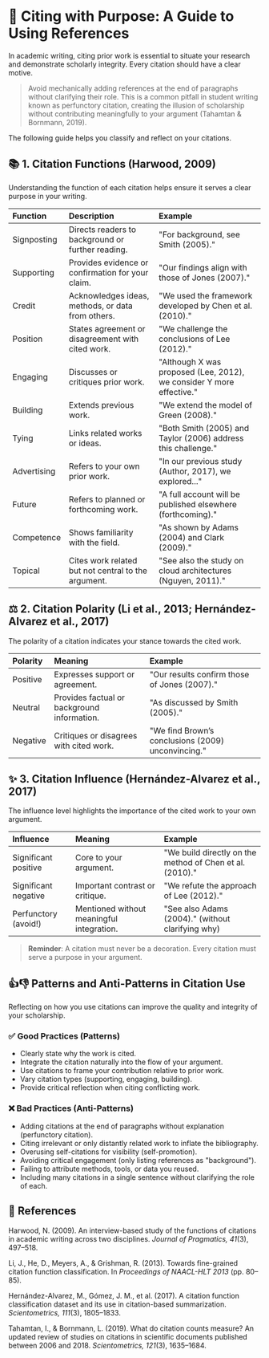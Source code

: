 # 🎯 Citing with Purpose: A Guide to Using References

In academic writing, citing prior work is essential to situate your research and demonstrate scholarly integrity. Every citation should have a clear motive.

> Avoid mechanically adding references at the end of paragraphs without clarifying their role. This is a common pitfall in student writing known as perfunctory citation, creating the illusion of scholarship without contributing meaningfully to your argument (Tahamtan & Bornmann, 2019).

The following guide helps you classify and reflect on your citations.

## 📚 1. Citation Functions (Harwood, 2009)

Understanding the function of each citation helps ensure it serves a clear purpose in your writing.

| Function    | Description                                          | Example                                                              |
| :---------- | :--------------------------------------------------- | :------------------------------------------------------------------- |
| Signposting | Directs readers to background or further reading.    | "For background, see Smith (2005)."                                  |
| Supporting  | Provides evidence or confirmation for your claim.    | "Our findings align with those of Jones (2007)."                     |
| Credit      | Acknowledges ideas, methods, or data from others.    | "We used the framework developed by Chen et al. (2010)."             |
| Position    | States agreement or disagreement with cited work.    | "We challenge the conclusions of Lee (2012)."                        |
| Engaging    | Discusses or critiques prior work.                   | "Although X was proposed (Lee, 2012), we consider Y more effective." |
| Building    | Extends previous work.                               | "We extend the model of Green (2008)."                               |
| Tying       | Links related works or ideas.                        | "Both Smith (2005) and Taylor (2006) address this challenge."        |
| Advertising | Refers to your own prior work.                       | "In our previous study (Author, 2017), we explored..."               |
| Future      | Refers to planned or forthcoming work.               | "A full account will be published elsewhere (forthcoming)."          |
| Competence  | Shows familiarity with the field.                    | "As shown by Adams (2004) and Clark (2009)."                         |
| Topical     | Cites work related but not central to the argument. | "See also the study on cloud architectures (Nguyen, 2011)."          |

## ⚖️ 2. Citation Polarity (Li et al., 2013; Hernández-Alvarez et al., 2017)

The polarity of a citation indicates your stance towards the cited work.

| Polarity | Meaning                                  | Example                                            |
| :------- | :--------------------------------------- | :------------------------------------------------- |
| Positive | Expresses support or agreement.          | "Our results confirm those of Jones (2007)."       |
| Neutral  | Provides factual or background information. | "As discussed by Smith (2005)."                    |
| Negative | Critiques or disagrees with cited work.  | "We find Brown’s conclusions (2009) unconvincing." |

## ✨ 3. Citation Influence (Hernández-Alvarez et al., 2017)

The influence level highlights the importance of the cited work to your own argument.

| Influence            | Meaning                                     | Example                                                        |
| :------------------- | :------------------------------------------ | :------------------------------------------------------------- |
| Significant positive | Core to your argument.                      | "We build directly on the method of Chen et al. (2010)."       |
| Significant negative | Important contrast or critique.             | "We refute the approach of Lee (2012)."                        |
| Perfunctory (avoid!) | Mentioned without meaningful integration. | "See also Adams (2004)." (without clarifying why)            |

> **Reminder**: A citation must never be a decoration. Every citation must serve a purpose in your argument.

## 👍👎 Patterns and Anti-Patterns in Citation Use

Reflecting on how you use citations can improve the quality and integrity of your scholarship.

### ✅ Good Practices (Patterns)

- Clearly state why the work is cited.
- Integrate the citation naturally into the flow of your argument.
- Use citations to frame your contribution relative to prior work.
- Vary citation types (supporting, engaging, building).
- Provide critical reflection when citing conflicting work.

### ❌ Bad Practices (Anti-Patterns)

- Adding citations at the end of paragraphs without explanation (perfunctory citation).
- Citing irrelevant or only distantly related work to inflate the bibliography.
- Overusing self-citations for visibility (self-promotion).
- Avoiding critical engagement (only listing references as "background").
- Failing to attribute methods, tools, or data you reused.
- Including many citations in a single sentence without clarifying the role of each.

## 📖 References

Harwood, N. (2009). An interview-based study of the functions of citations in academic writing across two disciplines. *Journal of Pragmatics, 41*(3), 497–518.

Li, J., He, D., Meyers, A., & Grishman, R. (2013). Towards fine-grained citation function classification. In *Proceedings of NAACL-HLT 2013* (pp. 80–85).

Hernández-Alvarez, M., Gómez, J. M., et al. (2017). A citation function classification dataset and its use in citation-based summarization. *Scientometrics, 111*(3), 1805–1833.

Tahamtan, I., & Bornmann, L. (2019). What do citation counts measure? An updated review of studies on citations in scientific documents published between 2006 and 2018. *Scientometrics, 121*(3), 1635–1684.